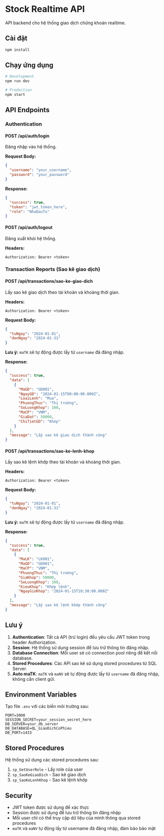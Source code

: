# Stock Realtime API

API backend cho hệ thống giao dịch chứng khoán realtime.

## Cài đặt

```bash
npm install
```

## Chạy ứng dụng

```bash
# Development
npm run dev

# Production
npm start
```

## API Endpoints

### Authentication

#### POST /api/auth/login

Đăng nhập vào hệ thống.

**Request Body:**

```json
{
  "username": "your_username",
  "password": "your_password"
}
```

**Response:**

```json
{
  "success": true,
  "token": "jwt_token_here",
  "role": "NhaDauTu"
}
```

#### POST /api/auth/logout

Đăng xuất khỏi hệ thống.

**Headers:**

```
Authorization: Bearer <token>
```

### Transaction Reports (Sao kê giao dịch)

#### POST /api/transactions/sao-ke-giao-dich

Lấy sao kê giao dịch theo tài khoản và khoảng thời gian.

**Headers:**

```
Authorization: Bearer <token>
```

**Request Body:**

```json
{
  "tuNgay": "2024-01-01",
  "denNgay": "2024-01-31"
}
```

**Lưu ý:** `maTK` sẽ tự động được lấy từ `username` đã đăng nhập.

**Response:**

```json
{
  "success": true,
  "data": [
    {
      "MaGD": "GD001",
      "NgayGD": "2024-01-15T00:00:00.000Z",
      "LoaiLenh": "Mua",
      "PhuongThuc": "Thị trường",
      "SoLuongKhop": 100,
      "MaCP": "VNM",
      "GiaDat": 50000,
      "ChiTietGD": "Khớp"
    }
  ],
  "message": "Lấy sao kê giao dịch thành công"
}
```

#### POST /api/transactions/sao-ke-lenh-khop

Lấy sao kê lệnh khớp theo tài khoản và khoảng thời gian.

**Headers:**

```
Authorization: Bearer <token>
```

**Request Body:**

```json
{
  "tuNgay": "2024-01-01",
  "denNgay": "2024-01-31"
}
```

**Lưu ý:** `maTK` sẽ tự động được lấy từ `username` đã đăng nhập.

**Response:**

```json
{
  "success": true,
  "data": [
    {
      "MaLK": "LK001",
      "MaGD": "GD001",
      "MaCP": "VNM",
      "PhuongThuc": "Thị trường",
      "GiaKhop": 50000,
      "SoLuongKhop": 100,
      "KieuKhop": "Khớp lệnh",
      "NgayGioKhop": "2024-01-15T10:30:00.000Z"
    }
  ],
  "message": "Lấy sao kê lệnh khớp thành công"
}
```

## Lưu ý

1. **Authentication**: Tất cả API (trừ login) đều yêu cầu JWT token trong header Authorization.
2. **Session**: Hệ thống sử dụng session để lưu trữ thông tin đăng nhập.
3. **Database Connection**: Mỗi user sẽ có connection pool riêng để kết nối database.
4. **Stored Procedures**: Các API sao kê sử dụng stored procedures từ SQL Server.
5. **Auto maTK**: `maTK` và `maNV` sẽ tự động được lấy từ `username` đã đăng nhập, không cần client gửi.

## Environment Variables

Tạo file `.env` với các biến môi trường sau:

```env
PORT=3000
SESSION_SECRET=your_session_secret_here
DB_SERVER=your_db_server
DB_DATABASE=QL_GiaoDichCoPhieu
DB_PORT=1433
```

## Stored Procedures

Hệ thống sử dụng các stored procedures sau:

1. `sp_GetUserRole` - Lấy role của user
2. `sp_SaoKeGiaoDich` - Sao kê giao dịch
3. `sp_SaoKeLenhKhop` - Sao kê lệnh khớp

## Security

- JWT token được sử dụng để xác thực
- Session được sử dụng để lưu trữ thông tin đăng nhập
- Mỗi user chỉ có thể truy cập dữ liệu của mình thông qua stored procedures
- `maTK` và `maNV` tự động lấy từ username đã đăng nhập, đảm bảo bảo mật
